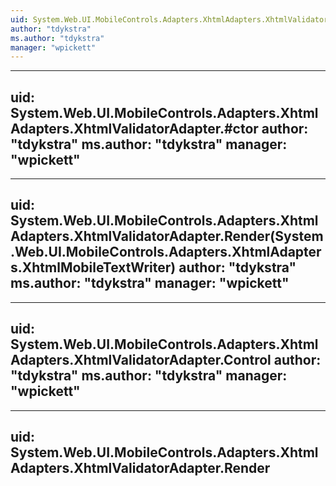 ```yaml
---
uid: System.Web.UI.MobileControls.Adapters.XhtmlAdapters.XhtmlValidatorAdapter
author: "tdykstra"
ms.author: "tdykstra"
manager: "wpickett"
---
```


---
uid: System.Web.UI.MobileControls.Adapters.XhtmlAdapters.XhtmlValidatorAdapter.#ctor
author: "tdykstra"
ms.author: "tdykstra"
manager: "wpickett"
---

---
uid: System.Web.UI.MobileControls.Adapters.XhtmlAdapters.XhtmlValidatorAdapter.Render(System.Web.UI.MobileControls.Adapters.XhtmlAdapters.XhtmlMobileTextWriter)
author: "tdykstra"
ms.author: "tdykstra"
manager: "wpickett"
---

---
uid: System.Web.UI.MobileControls.Adapters.XhtmlAdapters.XhtmlValidatorAdapter.Control
author: "tdykstra"
ms.author: "tdykstra"
manager: "wpickett"
---

---
uid: System.Web.UI.MobileControls.Adapters.XhtmlAdapters.XhtmlValidatorAdapter.Render
---
